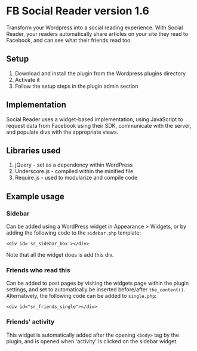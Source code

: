 # FB Social Reader version 1.6

Transform your Wordpress into a social reading experience. With Social Reader, your readers automatically share articles on your site they read to Facebook, and can see what their friends read too.

## Setup

1. Download and install the plugin from the Wordpress plugins directory
2. Activate it
3. Follow the setup steps in the plugin admin section 


## Implementation

Social Reader uses a widget-based implementation, using JavaScript to request data from Facebook using their SDK, communicate with the server, and populate divs with the appropriate views.

## Libraries used 

1. jQuery - set as a dependency within WordPress
2. Underscore.js - compiled within the minified file
3. Require.js - used to modularize and compile code

## Example usage 
### Sidebar 

Can be added using a WordPress widget in Appearance > Widgets, or by adding the following code to the `sidebar.php` template: 

`<div id='sr_sidebar_box'></div>`

Note that all the widget does is add this div.

### Friends who read this

Can be added to post pages by visiting the widgets page within the plugin settings, and set to automatically be inserted before/after `the_content()`. Alternatively, the following code can be added to `single.php`:

`<div id="sr_friends_single"></div>`

### Friends' activity 

This widget is automatically added after the opening `<body>` tag by the plugin, and is opened when 'activity' is clicked on the sidebar widget.


